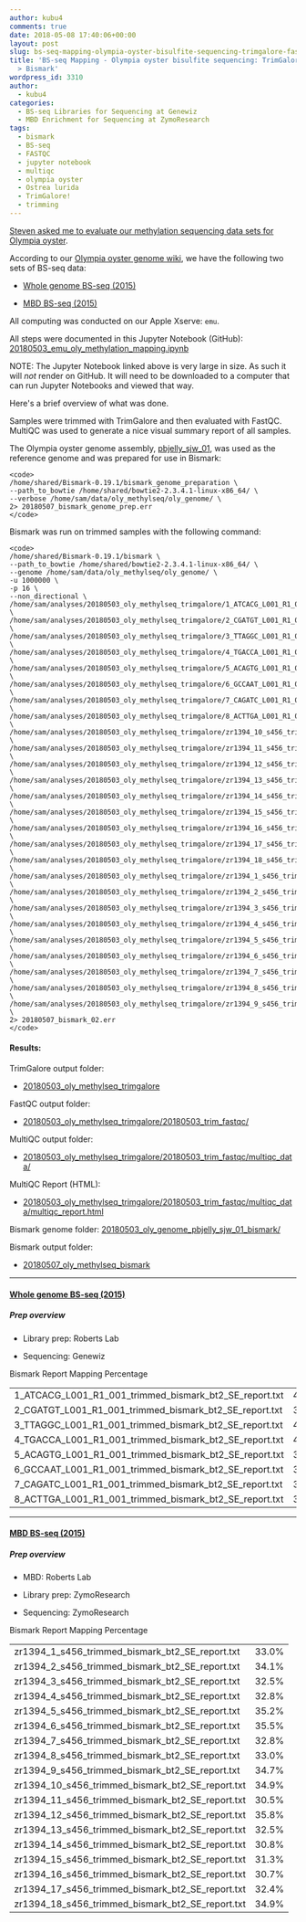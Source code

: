 ```yaml
---
author: kubu4
comments: true
date: 2018-05-08 17:40:06+00:00
layout: post
slug: bs-seq-mapping-olympia-oyster-bisulfite-sequencing-trimgalore-fastqc-bismark
title: 'BS-seq Mapping - Olympia oyster bisulfite sequencing: TrimGalore > FastQC
  > Bismark'
wordpress_id: 3310
author:
  - kubu4
categories:
  - BS-seq Libraries for Sequencing at Genewiz
  - MBD Enrichment for Sequencing at ZymoResearch
tags:
  - bismark
  - BS-seq
  - FASTQC
  - jupyter notebook
  - multiqc
  - olympia oyster
  - Ostrea lurida
  - TrimGalore!
  - trimming
---
```


[Steven asked me to evaluate our methylation sequencing data sets for Olympia oyster](httpss://github.com/RobertsLab/resources/issues/225).

According to our [Olympia oyster genome wiki](httpss://github.com/RobertsLab/project-olympia.oyster-genomic/wiki), we have the following two sets of BS-seq data:





  * [Whole genome BS-seq (2015)](httpss://github.com/RobertsLab/project-olympia.oyster-genomic/wiki/Whole-genome-BSseq-December-2015)



  * [MBD BS-seq (2015)](httpss://github.com/RobertsLab/project-olympia.oyster-genomic/wiki/MBD-BSseq-December-2015)






All computing was conducted on our Apple Xserve: `emu`.

All steps were documented in this Jupyter Notebook (GitHub): [20180503_emu_oly_methylation_mapping.ipynb](httpss://github.com/sr320/LabDocs/blob/master/jupyter_nbs/sam/20180503_emu_oly_methylation_mapping.ipynb)

NOTE: The Jupyter Notebook linked above is very large in size. As such it will _not_ render on GitHub. It will need to be downloaded to a computer that can run Jupyter Notebooks and viewed that way.

Here's a brief overview of what was done.

Samples were trimmed with TrimGalore and then evaluated with FastQC. MultiQC was used to generate a nice visual summary report of all samples.

The Olympia oyster genome assembly, [pbjelly_sjw_01](httpss://github.com/RobertsLab/project-olympia.oyster-genomic/wiki/Genome-Assemblies), was used as the reference genome and was prepared for use in Bismark:


    
    <code>
    /home/shared/Bismark-0.19.1/bismark_genome_preparation \
    --path_to_bowtie /home/shared/bowtie2-2.3.4.1-linux-x86_64/ \
    --verbose /home/sam/data/oly_methylseq/oly_genome/ \
    2> 20180507_bismark_genome_prep.err
    </code>



Bismark was run on trimmed samples with the following command:


    
    <code>
    /home/shared/Bismark-0.19.1/bismark \
    --path_to_bowtie /home/shared/bowtie2-2.3.4.1-linux-x86_64/ \
    --genome /home/sam/data/oly_methylseq/oly_genome/ \
    -u 1000000 \
    -p 16 \
    --non_directional \
    /home/sam/analyses/20180503_oly_methylseq_trimgalore/1_ATCACG_L001_R1_001_trimmed.fq.gz \
    /home/sam/analyses/20180503_oly_methylseq_trimgalore/2_CGATGT_L001_R1_001_trimmed.fq.gz \
    /home/sam/analyses/20180503_oly_methylseq_trimgalore/3_TTAGGC_L001_R1_001_trimmed.fq.gz \
    /home/sam/analyses/20180503_oly_methylseq_trimgalore/4_TGACCA_L001_R1_001_trimmed.fq.gz \
    /home/sam/analyses/20180503_oly_methylseq_trimgalore/5_ACAGTG_L001_R1_001_trimmed.fq.gz \
    /home/sam/analyses/20180503_oly_methylseq_trimgalore/6_GCCAAT_L001_R1_001_trimmed.fq.gz \
    /home/sam/analyses/20180503_oly_methylseq_trimgalore/7_CAGATC_L001_R1_001_trimmed.fq.gz \
    /home/sam/analyses/20180503_oly_methylseq_trimgalore/8_ACTTGA_L001_R1_001_trimmed.fq.gz \
    /home/sam/analyses/20180503_oly_methylseq_trimgalore/zr1394_10_s456_trimmed.fq.gz \
    /home/sam/analyses/20180503_oly_methylseq_trimgalore/zr1394_11_s456_trimmed.fq.gz \
    /home/sam/analyses/20180503_oly_methylseq_trimgalore/zr1394_12_s456_trimmed.fq.gz \
    /home/sam/analyses/20180503_oly_methylseq_trimgalore/zr1394_13_s456_trimmed.fq.gz \
    /home/sam/analyses/20180503_oly_methylseq_trimgalore/zr1394_14_s456_trimmed.fq.gz \
    /home/sam/analyses/20180503_oly_methylseq_trimgalore/zr1394_15_s456_trimmed.fq.gz \
    /home/sam/analyses/20180503_oly_methylseq_trimgalore/zr1394_16_s456_trimmed.fq.gz \
    /home/sam/analyses/20180503_oly_methylseq_trimgalore/zr1394_17_s456_trimmed.fq.gz \
    /home/sam/analyses/20180503_oly_methylseq_trimgalore/zr1394_18_s456_trimmed.fq.gz \
    /home/sam/analyses/20180503_oly_methylseq_trimgalore/zr1394_1_s456_trimmed.fq.gz \
    /home/sam/analyses/20180503_oly_methylseq_trimgalore/zr1394_2_s456_trimmed.fq.gz \
    /home/sam/analyses/20180503_oly_methylseq_trimgalore/zr1394_3_s456_trimmed.fq.gz \
    /home/sam/analyses/20180503_oly_methylseq_trimgalore/zr1394_4_s456_trimmed.fq.gz \
    /home/sam/analyses/20180503_oly_methylseq_trimgalore/zr1394_5_s456_trimmed.fq.gz \
    /home/sam/analyses/20180503_oly_methylseq_trimgalore/zr1394_6_s456_trimmed.fq.gz \
    /home/sam/analyses/20180503_oly_methylseq_trimgalore/zr1394_7_s456_trimmed.fq.gz \
    /home/sam/analyses/20180503_oly_methylseq_trimgalore/zr1394_8_s456_trimmed.fq.gz \
    /home/sam/analyses/20180503_oly_methylseq_trimgalore/zr1394_9_s456_trimmed.fq.gz \
    2> 20180507_bismark_02.err
    </code>





#### Results:



TrimGalore output folder:





  * [20180503_oly_methylseq_trimgalore](https://owl.fish.washington.edu/Athaliana/20180503_oly_methylseq_trimgalore/)



FastQC output folder:



  * [20180503_oly_methylseq_trimgalore/20180503_trim_fastqc/](https://owl.fish.washington.edu/Athaliana/20180503_oly_methylseq_trimgalore/20180503_trim_fastqc/)



MultiQC output folder:



  * [20180503_oly_methylseq_trimgalore/20180503_trim_fastqc/multiqc_data/](https://owl.fish.washington.edu/Athaliana/20180503_oly_methylseq_trimgalore/20180503_trim_fastqc/multiqc_data/)



MultiQC Report (HTML):



  * [20180503_oly_methylseq_trimgalore/20180503_trim_fastqc/multiqc_data/multiqc_report.html](https://owl.fish.washington.edu/Athaliana/20180503_oly_methylseq_trimgalore/20180503_trim_fastqc/multiqc_data/multiqc_report.html)



Bismark genome folder: [20180503_oly_genome_pbjelly_sjw_01_bismark/](https://owl.fish.washington.edu/Athaliana/20180503_oly_genome_pbjelly_sjw_01_bismark/)

Bismark output folder:





  * [20180507_oly_methylseq_bismark](https://owl.fish.washington.edu/Athaliana/20180507_oly_methylseq_bismark/)





* * *





#### [Whole genome BS-seq (2015)](httpss://github.com/RobertsLab/project-olympia.oyster-genomic/wiki/Whole-genome-BSseq-December-2015)





##### Prep overview







  * Library prep: Roberts Lab


  * Sequencing: Genewiz



<table >

<tr >
  Bismark Report
  Mapping Percentage
</tr>

<tbody >
<tr >
  
<td >1_ATCACG_L001_R1_001_trimmed_bismark_bt2_SE_report.txt
</td>
  
<td >40.3%
</td>
</tr>
<tr >
  
<td >2_CGATGT_L001_R1_001_trimmed_bismark_bt2_SE_report.txt
</td>
  
<td >39.9%
</td>
</tr>
<tr >
  
<td >3_TTAGGC_L001_R1_001_trimmed_bismark_bt2_SE_report.txt
</td>
  
<td >40.2%
</td>
</tr>
<tr >
  
<td >4_TGACCA_L001_R1_001_trimmed_bismark_bt2_SE_report.txt
</td>
  
<td >40.4%
</td>
</tr>
<tr >
  
<td >5_ACAGTG_L001_R1_001_trimmed_bismark_bt2_SE_report.txt
</td>
  
<td >39.9%
</td>
</tr>
<tr >
  
<td >6_GCCAAT_L001_R1_001_trimmed_bismark_bt2_SE_report.txt
</td>
  
<td >39.6%
</td>
</tr>
<tr >
  
<td >7_CAGATC_L001_R1_001_trimmed_bismark_bt2_SE_report.txt
</td>
  
<td >39.9%
</td>
</tr>
<tr >
  
<td >8_ACTTGA_L001_R1_001_trimmed_bismark_bt2_SE_report.txt
</td>
  
<td >39.7%
</td>
</tr>
</tbody>
</table>



* * *





#### [MBD BS-seq (2015) ](httpss://github.com/RobertsLab/project-olympia.oyster-genomic/wiki/MBD-BSseq-December-2015)





##### Prep overview







  * MBD: Roberts Lab


  * Library prep: ZymoResearch


  * Sequencing: ZymoResearch



<table >

<tr >
  Bismark Report
  Mapping Percentage
</tr>

<tbody >
<tr >
  
<td >zr1394_1_s456_trimmed_bismark_bt2_SE_report.txt
</td>
  
<td >33.0%
</td>
</tr>
<tr >
  
<td >zr1394_2_s456_trimmed_bismark_bt2_SE_report.txt
</td>
  
<td >34.1%
</td>
</tr>
<tr >
  
<td >zr1394_3_s456_trimmed_bismark_bt2_SE_report.txt
</td>
  
<td >32.5%
</td>
</tr>
<tr >
  
<td >zr1394_4_s456_trimmed_bismark_bt2_SE_report.txt
</td>
  
<td >32.8%
</td>
</tr>
<tr >
  
<td >zr1394_5_s456_trimmed_bismark_bt2_SE_report.txt
</td>
  
<td >35.2%
</td>
</tr>
<tr >
  
<td >zr1394_6_s456_trimmed_bismark_bt2_SE_report.txt
</td>
  
<td >35.5%
</td>
</tr>
<tr >
  
<td >zr1394_7_s456_trimmed_bismark_bt2_SE_report.txt
</td>
  
<td >32.8%
</td>
</tr>
<tr >
  
<td >zr1394_8_s456_trimmed_bismark_bt2_SE_report.txt
</td>
  
<td >33.0%
</td>
</tr>
<tr >
  
<td >zr1394_9_s456_trimmed_bismark_bt2_SE_report.txt
</td>
  
<td >34.7%
</td>
</tr>
<tr >
  
<td >zr1394_10_s456_trimmed_bismark_bt2_SE_report.txt
</td>
  
<td >34.9%
</td>
</tr>
<tr >
  
<td >zr1394_11_s456_trimmed_bismark_bt2_SE_report.txt
</td>
  
<td >30.5%
</td>
</tr>
<tr >
  
<td >zr1394_12_s456_trimmed_bismark_bt2_SE_report.txt
</td>
  
<td >35.8%
</td>
</tr>
<tr >
  
<td >zr1394_13_s456_trimmed_bismark_bt2_SE_report.txt
</td>
  
<td >32.5%
</td>
</tr>
<tr >
  
<td >zr1394_14_s456_trimmed_bismark_bt2_SE_report.txt
</td>
  
<td >30.8%
</td>
</tr>
<tr >
  
<td >zr1394_15_s456_trimmed_bismark_bt2_SE_report.txt
</td>
  
<td >31.3%
</td>
</tr>
<tr >
  
<td >zr1394_16_s456_trimmed_bismark_bt2_SE_report.txt
</td>
  
<td >30.7%
</td>
</tr>
<tr >
  
<td >zr1394_17_s456_trimmed_bismark_bt2_SE_report.txt
</td>
  
<td >32.4%
</td>
</tr>
<tr >
  
<td >zr1394_18_s456_trimmed_bismark_bt2_SE_report.txt
</td>
  
<td >34.9%
</td>
</tr>
</tbody>
</table>
